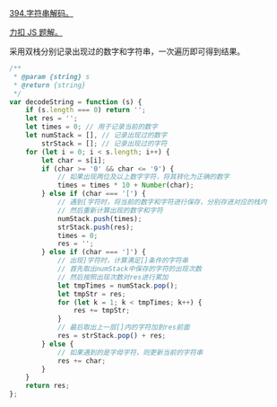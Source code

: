 [394.字符串解码。](https://leetcode-cn.com/problems/decode-string/solution/)

[力扣 JS 题解。](https://github.com/GuYueJiaJie/blog/tree/master/%E6%95%B0%E6%8D%AE%E7%BB%93%E6%9E%84%E4%B8%8E%E7%AE%97%E6%B3%95)

采用双栈分别记录出现过的数字和字符串，一次遍历即可得到结果。

```javascript
/**
 * @param {string} s
 * @return {string}
 */
var decodeString = function (s) {
    if (s.length === 0) return '';
    let res = '';
    let times = 0; // 用于记录当前的数字
    let numStack = [], // 记录出现过的数字
        strStack = []; // 记录出现过的字符
    for (let i = 0; i < s.length; i++) {
        let char = s[i];
        if (char >= '0' && char <= '9') {
            // 如果出现两位及以上数字字符，将其转化为正确的数字
            times = times * 10 + Number(char);
        } else if (char === '[') {
            // 遇到[字符时，将当前的数字和字符进行保存，分别存进对应的栈内
            // 然后重新计算出现的数字和字符
            numStack.push(times);
            strStack.push(res);
            times = 0;
            res = '';
        } else if (char === ']') {
            // 出现]字符时，计算满足[]条件的字符串
            // 首先取出numStack中保存的字符的出现次数
            // 然后按照出现次数对res进行累加
            let tmpTimes = numStack.pop();
            let tmpStr = res;
            for (let k = 1; k < tmpTimes; k++) {
                res += tmpStr;
            }
            // 最后取出上一层[]内的字符加到res前面
            res = strStack.pop() + res;
        } else {
            // 如果遇到的是字母字符，则更新当前的字符串
            res += char;
        }
    }
    return res;
};
```
